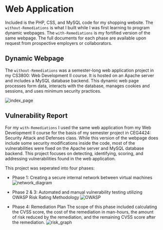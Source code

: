 # Web Application

Included is the PHP, CSS, and MySQL code for my shopping website. The `without-Remediations` is what I built while I was first learning to program dynamic webpages. The `with-Remediations` is my fortified version of the same webpage. The full documents for each phase are available upon request from prospective employers or collaborators. 

## Dynamic Webpage

The `without-Remediations` was a semester-long web application project in my CS3800: Web Development II course. It is hosted on an Apache server and includes a MySQL database backend. This dynamic web page processes form data, interacts with the database, manages cookies and sessions, and uses minimum security practices.

![index_page](https://user-images.githubusercontent.com/32077767/171281652-a654369d-6085-4a08-9ea0-5e867ad1feca.png)   

## Vulnerability Report

For my `with-Remediations` I used the same web application from my Web Development II course for the basis of my semester project in CEG4424: Security Attack and Defenses class. While this version of the webpage does include some security modifications inside the code, most of the vulnerabilities were fixed on the Apache server and MySQL database backend. This project focuses on detecting, identifying, scoring, and addressing vulnerabilities found in the web application.   
   
This project was seperated into four phases:
- Phase 1: Creating a secure internal network between virtual machines    
![network_diagram](https://user-images.githubusercontent.com/32077767/171282117-db69ce06-c593-4c3e-b06d-5c12bf3c70ae.png)   

- Phase 2 & 3: Automated and manual vulnerability testing utilizing OWASP Risk Rating Methodology
![OWASP](https://user-images.githubusercontent.com/32077767/171282828-30e6ce96-e2e2-4062-8e47-e622c82cf87e.png)   

- Phase 4: Remediation Plan
The scope of this phase included calculating the CVSS score, the cost of the remediation in man-hours, the amount of risk reduced by the remediation, and the remaining CVSS score after the remediation.
![risk_graph](https://user-images.githubusercontent.com/32077767/171283557-82873115-d78c-466d-ac8e-0d5400dbef90.png)

